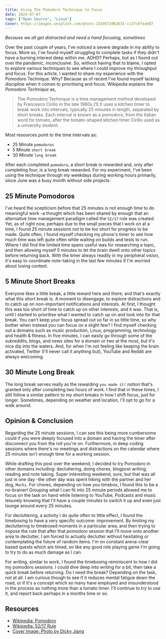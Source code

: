 ```yaml
---
title: Using The Pomodoro Technique to Focus
date: 2024-07-07
tags: ["Open Source", "Linux"] 
Cover: https://images.unsplash.com/photo-1534672062631-cc37c6fea687
---
```

 
_Because we all get distracted and need a hand focusing, sometimes_

Over the past couple of years, I've noticed a severe degrade in my ability to
focus. More so, I've found myself struggling to complete tasks if they didn't
have a burning interest deep within me. ADHD? Perhaps, but as I found out over
the pandemic, inconclusive. So, without having that to blame, I opted to explore
various techniques to see where I could improve my throughput and focus. For
this article, I wanted to share my experience with the Pomodoro Technique. Why?
Because as of recent I've found myself lacking discipline when it comes to
prioritising and focus. Wikipedia explains the _Pomodoro Technique_ as, 

> The Pomodoro Technique is a time management method developed by Francesco
> Cirillo in the late 1980s.[1] It uses a kitchen timer to break work into
> intervals, typically 25 minutes in length, separated by short breaks. Each
> interval is known as a pomodoro, from the Italian word for tomato, after the
> tomato-shaped kitchen timer Cirillo used as a university student.

Most resources point to the time intervals as:

- 25 Minute `pomodoros`
- 5 Minute `short break`
- 30 Minute `long break`

After each completed `pomodoro`, a short break is rewarded and, only after
completing four, is a long break rewarded. For my experiment, I've been using
the technique through my weekdays during working hours primarily, since June was
a busy month without side projects.

## 25 Minute Pomodoros

I've heard the scepticism before that 25 minutes is not enough time to do
meaningful work -a thought which has been shared by enough that an alternative
time management paradigm called the `52/17` rule was created. Yet, as of right
now, perhaps due to the small pieces that I work on at a time, I found 25 minute
sessions not to be too short for progress to be made. Quite often, I found
myself checking my phone's timer to see how much time was left quite often while
waiting on builds and tests to run. Where I did find the limited time spans
useful was for researching a topic, and then allowing myself 5 minutes to let
the brain dwell onto other topics before returning back. With the timer always
readily in my peripheral vision, it's easy to coordinate note-taking in the last
few minutes if I'm worried about losing context.


## 5 Minute Short Breaks

Everyone likes a little break, a little reward here and there; and that's
exactly what this short break is. A moment to disengage, to explore distractions
and to catch up on non-important notifications and interests. At first, I
thought this was too short of time to catch up on other interests, and it was.
That is, until I started to prioritise what I wanted to catch up on and look
into for that break. You can't keep your focus spread out so far in so little
time, so why bother when instead you can focus on a slight few? I find myself
checking out a domains such as music production, Linux, programming, technology
and health & fitness. In five minutes, I can easily go through some of the
subreddits, blogs, and news sites for a domain or two at the most, but it's nice
dip into the waters. And, for when I'm not feeling like keeping the brain
activated, Twitter (I'll never call it anything but), YouTube and Reddit are
always welcoming.

## 30 Minute Long Break

The long break serves really as the rewarding `you made it!` notion that's
granted only after completing two hours of work. I find that in these times, I
still follow a similar pattern to my short breaks in how I shift focus, just for
longer. Sometimes, depending on weather and location, I'll opt to go for a walk
around.

## Opinion & Conclusion

Regarding the 25 minute sessions, I can see this being more cumbersome could if
you were deeply focused into a domain and having the timer after disconnect you
from the roll you're on. Furthermore, in deep coding sessions where there's no
meetings and distractions on the calendar where 25 minutes isn't enough time for
a working session. 

While drafting this post over the weekend, I decided to try Pomodoro in other
domains including: decluttering, doing chores, blogpost writing, reading and
note taking. Super interesting weekend, sure, but that was all just in one day
-the other day was spent hiking with the partner and her dog, `Mochi`. For
chores, depending on how you timebox, I found this to be a no-brainer! Grouping
what I can fit into 25 minute periods allowed me to focus on the task on hand
while listening to YouTube, Podcasts and music leisurely knowing that I'll have
a couple minutes to switch it up and even just lounge around every 25 minutes. 

For decluttering, a activity I do quite often to little effect, I found the
timeboxing to have a very specific outcome: improvement. By limiting my
decluttering to timeboxed moments in a particular area, and then trying to
impose the rule that after that pomodoro session that I'll move onto another
area to declutter, I am forced to actually declutter without hesitating or
contemplating the future of random items. I'm on constant arena-clear based
quests which are timed, so like any good role playing game I'm going to try to
do as much damage as I can.

For writing, similar to work, I found the timeboxing reminiscent to how I did my
pomodoro sessions. I could dive deep into writing for a bit, then take a quick
break before returning. Do I need the break? Depending on the task, not at all.
I am curious though to see if it reduces mental fatigue down the road, or if
it's a concept which so many have employed and misunderstood in the process as
nothing more than a tomato timer. I'll continue to try to use it, and report
back perhaps in a months time or so.

## Resources


- [Wikipedia: Pomodoro](https://en.wikipedia.org/wiki/Pomodoro_Technique)
- [Wikipedia: 52/17 Rule](https://en.wikipedia.org/wiki/52/17_rule)
- [Cover Image: Photo by Dicky
  Jiang](https://unsplash.com/photos/selective-focus-photography-of-pocket-watch-WDdxcnkKQCw)
